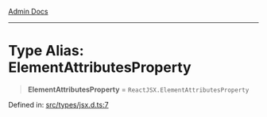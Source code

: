 [Admin Docs](/)

---

# Type Alias: ElementAttributesProperty

> **ElementAttributesProperty** = `ReactJSX.ElementAttributesProperty`

Defined in: [src/types/jsx.d.ts:7](https://github.com/PalisadoesFoundation/talawa-admin/blob/main/src/types/jsx.d.ts#L7)
